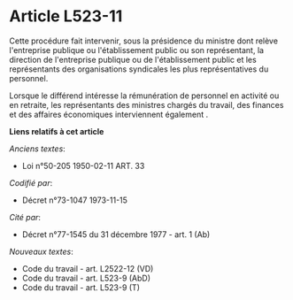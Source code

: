 # Article L523-11

Cette procédure fait intervenir, sous la présidence du ministre dont relève l'entreprise publique ou l'établissement public
ou son représentant, la direction de l'entreprise publique ou de l'établissement public et les représentants des
organisations syndicales les plus représentatives du personnel.

Lorsque le différend intéresse la rémunération de personnel en activité ou en retraite, les représentants des ministres
chargés du travail, des finances et des affaires économiques interviennent également .

**Liens relatifs à cet article**

_Anciens textes_:

  - Loi n°50-205 1950-02-11 ART. 33

_Codifié par_:

  - Décret n°73-1047 1973-11-15

_Cité par_:

  - Décret n°77-1545 du 31 décembre 1977 - art. 1 (Ab)

_Nouveaux textes_:

  - Code du travail - art. L2522-12 (VD)
  - Code du travail - art. L523-9 (AbD)
  - Code du travail - art. L523-9 (T)
